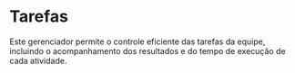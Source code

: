 # Tarefas
Este gerenciador permite o controle eficiente das tarefas da equipe, incluindo o acompanhamento dos resultados e do tempo de execução de cada atividade.
